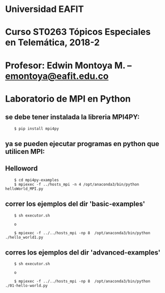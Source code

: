 # Universidad EAFIT
# Curso ST0263 Tópicos Especiales en Telemática, 2018-2
# Profesor: Edwin Montoya M. – emontoya@eafit.edu.co
# Laboratorio de MPI en Python

## se debe tener instalada la libreria MPI4PY:

        $ pip install mpi4py

## ya se pueden ejecutar programas en python que utilicen MPI:

## Helloword

        $ cd mpi4py-examples
        $ mpiexec -f ../hosts_mpi -n 4 /opt/anaconda3/bin/python helloWorld_MPI.py

## correr los ejemplos del dir 'basic-examples'

        $ sh executor.sh

        o

        $ mpiexec -f ../../hosts_mpi -np 8  /opt/anaconda3/bin/python ./hello_world1.py

## corres los ejemplos del dir 'advanced-examples'      

        $ sh executor.sh

        o

        $ mpiexec -f ../../hosts_mpi -np 8  /opt/anaconda3/bin/python ./01-hello-world.py